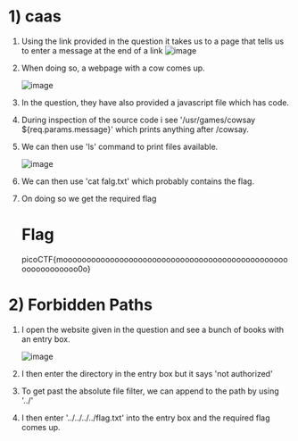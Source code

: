 # 1) caas

1) Using the link provided in the question it takes us to a page that tells us to enter a message at the end of a link
   ![image](https://github.com/Snapskillz123/picoCTF/assets/149099858/adbfe497-5142-471a-b300-e7ed165d429c)

2) When doing so, a webpage with a cow comes up.
  
   ![image](https://github.com/Snapskillz123/picoCTF/assets/149099858/21816f6e-c09d-4736-87ef-2313bb13294b)

3) In the question, they have also provided a javascript file which has code.
4) During inspection of the source code i see '/usr/games/cowsay ${req.params.message}' which prints anything after /cowsay.
5) We can then use 'ls' command to print files available.
 
   ![image](https://github.com/Snapskillz123/picoCTF/assets/149099858/49307e91-8d09-407e-bd3d-1b664982d11d)
   
6) We can then use 'cat falg.txt' which probably contains the flag.
7) On doing so we get the required flag

   # Flag

   picoCTF{moooooooooooooooooooooooooooooooooooooooooooooooooooooooooooo0o}

# 2) Forbidden Paths

1) I open the website given in the question and see a bunch of books with an entry box.
 
   ![image](https://github.com/Snapskillz123/picoCTF/assets/149099858/e8d24a79-29e9-4812-9ec8-8c5d89cda6ac)

2) I then enter the directory in the entry box but it says 'not authorized'
3) To get past the absolute file filter, we can append to the path by using '../'
4) I then enter '../../../../flag.txt' into the entry box and the required flag comes up.
